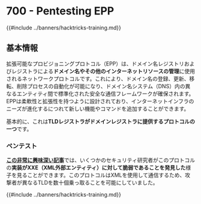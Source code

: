 # 700 - Pentesting EPP

{{#include ../banners/hacktricks-training.md}}

## 基本情報

拡張可能なプロビジョニングプロトコル（EPP）は、ドメイン名レジストリおよびレジストラによる**ドメイン名やその他のインターネットリソースの管理**に使用されるネットワークプロトコルです。これにより、ドメイン名の登録、更新、移転、削除プロセスの自動化が可能になり、ドメイン名システム（DNS）内の異なるエンティティ間で標準化された安全な通信フレームワークが確保されます。EPPは柔軟性と拡張性を持つように設計されており、インターネットインフラのニーズが進化するにつれて新しい機能やコマンドを追加することができます。

基本的に、これは**TLDレジストラがドメインレジストラに提供するプロトコルの一つ**です。

### ペンテスト

[**この非常に興味深い記事**](https://hackcompute.com/hacking-epp-servers/)では、いくつかのセキュリティ研究者がこのプロトコルの**実装がXXE（XML外部エンティティ）に対して脆弱であることを発見した**様子を見ることができます。このプロトコルはXMLを使用して通信するため、攻撃者が異なるTLDを数十個乗っ取ることを可能にしていました。

{{#include ../banners/hacktricks-training.md}}
